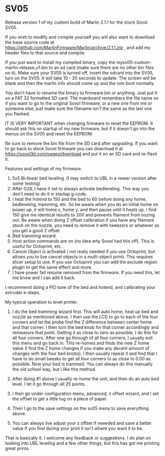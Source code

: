 # SV05
Release version 1 of my custom build of Marlin 2.1.1 for the stock Sovol SV05.

If you wish to modify and compile yourself you will also want to download the base source code at https://github.com/MarlinFirmware/Marlin/archive/2.1.1.zip , and add my header files to that source and compile.

If you just want to install my compiled binary, copy the mysv05-custom-marlin-release_v1.bin to an sd card (make sure there are no other bin files on it).  Make sure your SV05 is turned off, insert the sdcard into the SV05, turn on the SV05.  It will take 10 - 20 seconds to update. The screen will be blank and then the marlin info should come up and the rom boot normally.

You don't have to rename the binary to firmware.bin or anything. Just put it on a FAT 32 formatted SD card. The mainboard remembers the file name so if you want to go to the original Sovol firmware, or a new one from me or someone else, just make sure the filename isn't the same as the last one you flashed.

IT IS VERY IMPORTANT when changing firmware to reset the EEPROM. It should ask this on startup of my new firmware, but if it doesn't go into the menus on the SV05 and reset the EEPROM.

Be sure to remove the bin file from the SD card after upgrading. If you want to go back to stock Sovol firmware you can download it at https://sovol3d.com/pages/download and put it on an SD card and re-flash it.

Features and settings of my firmware.

1) 5x5 Bi-linear bed leveling. (I may switch to UBL in a newer version after some testing)
2) After G28, I have it set to always activate bedleveling. This way you don't need to do it in startup g-code.
3) I heat the hotend to 150 and the bed to 60 before doing any home, bedleveling, tramming, etc. So be aware when you do an initial home on power up, it will home x, home y, and then pause until it heats up. I find 150 give me identical results to 200 and prevents filament from oozing out. Be aware when doing Z offset calibration if you have any filement stuck on the nozzle, you need to remove it with tweezers or whatever so you get a good Z offset
4) Bed tramming wizard. 
5) Host action commands are on (no idea why Sovol had this off). This is useful for Octoprint, etc.
6) Cancel Object is activated ( not really needed if you use Octoprint, but allows you to live cancel objects in a multi-object print). This requires slicer setup to use. If you use Octoprint you can add the exclude region plugin to get the same effect and more.
7) I have power fail resume removed from the firmware. If you need this, let me know and I can add it back. 

I recommend doing a PID tune of the bed and hotend, and calibrating your extruder e-steps. 

My typical operation to level printer. 

1) I do the bed tramming wizard first. This will auto home, heat up bed and nozzle as mentioned above. I then use the LCD to go to each of the four corners and let the probe find the Z difference between center home and that corner. I then turn the bed knob for that corner accordingly and remeasure that point. Getting it as close to zero as possible. I do this for all four corners. After one go through of all four corners, I usually exit this menu and go back in. This re-homes and finds the new Z home value (I find the Z home changes if you make any decent amount of changes with the four bed knobs). I then usually repeat it and find that I have to do small tweaks to get all four corners to as close to 0.00 as possible.  Now your bed is trammed.  You can always do this manually the old school way, but I like this method.

2) After doing #1 above I usually re-home the unit, and then do an auto bed level. I let it go through all 25 points. 

3) I then go under configuration menu, advanced, z offset wizard, and I set the offset to get a little tug on a piece of paper. 

4) Then I go to the save settings on the sv05 menu to save everything above.

5) You can always live adjust your z offset if neeeded and save a better value if you find during your print it isn't where you want it to be.

That is basically it. I welcome any feedback or suggestions.  I do plan on looking into UBL leveling and a few other things, but this has got me printing great prints.
